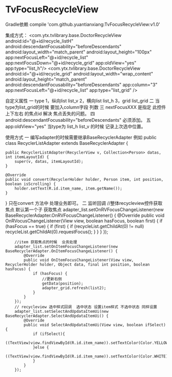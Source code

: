 # TvFocusRecycleView
Gradle依赖
compile 'com.github.yuantianxiang:TvFocusRecycleView:v1.0'


集成方式：
<com.ytx.tvlibrary.base.DoctorRecycleView
                android:id="@+id/recycle_listH"
                android:descendantFocusability="beforeDescendants"
                android:layout_width="match_parent"
                android:layout_height="100px"
                app:nextFocusLeft="@+id/recycle_list"
                app:nextFocusDown="@+id/recycle_grid"
                app:oldView="yes"
                app:type="list_h"/>
 <com.ytx.tvlibrary.base.DoctorRecycleView
                android:id="@+id/recycle_grid"
                android:layout_width="wrap_content"
                android:layout_height="match_parent"
                android:descendantFocusability="beforeDescendants"
                app:column="3"
                app:nextFocusLeft="@+id/recycle_list"
                app:type="list_grid" />
                
                
  自定义属性
  一 type  1，纵向list  list_v  2，横向list list_h   3，grid  list_grid
  二 当type为list_grid的时候  要加入column字段 列数
  三 nextFocusXXX 是指定 此控件上下左右 的焦点id  解决 焦点丢失的问题。
  四 android:descendantFocusability="beforeDescendants"  必须添加。
  五  app:oldView="yes"  当type为 list_h list_v 的时候 记录上次选中位置。
  
  
  使用方式
  一 编写adapter的时候需要继承BaseRecyclerAdapter
  例如 
public class RecyclerListAdapter extends BaseRecyclerAdapter<Person> {


    public RecyclerListAdapter(RecyclerView v, Collection<Person> datas, int itemLayoutId) {
        super(v, datas, itemLayoutId);
    }

    @Override
    public void convert(RecyclerHolder holder, Person item, int position, boolean isScrolling) {
        holder.setText(R.id.item_name, item.getName());
    }
}
 只在convert 方法中 处理业务即可。
 二 监听回调
 //整体recycleview控件获取焦点 默认第一个子 获取焦点
 adapter_list.setOnRVFocusChangeListener(new BaseRecyclerAdapter.OnRVFocusChangeListener() {
            @Override
            public void OnRVocusChangeListener(View view, boolean hasFocus, boolean first) {
                if (hasFocus == true) {
                    if (first) {
                        if (recycleList.getChildAt(0) != null)
                            recycleList.getChildAt(0).requestFocus();
                    }
                }
            }
        });
        
        //item 获取焦点的时候  业务处理
        adapter_list.setOnItemFocusChangeListener(new BaseRecyclerAdapter.OnItemFocusChangeListener() {
            @Override
            public void OnItemFocusChangeListener(View view, RecyclerHolder holder, Object data, final int position, boolean hasFocus) {
                if (hasFocus) {
                    //更新右侧
                    getData(position);
                    adapter_grid.refresh(list2);
                }
            }
        });
        // recycleview 选中样式回调  选中状态 设置item样式 不选中状态 同样设置
        adapter_list.setSelectAndUpdataItemUi(new BaseRecyclerAdapter.SelectAndUpdataItemUi() {
            @Override
            public void SelectAndUpdataItemUi(View view, boolean ifSelect) {
                if (ifSelect){
                    ((TextView)view.findViewById(R.id.item_name)).setTextColor(Color.YELLOW);
                }else {
                    ((TextView)view.findViewById(R.id.item_name)).setTextColor(Color.WHITE);
                }
            }
        });
        
        
        
  
  
